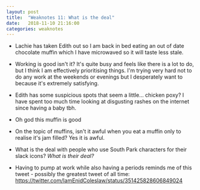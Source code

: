 ```yaml
---
layout: post
title:  "Weaknotes 11: What is the deal"
date:   2018-11-10 21:16:00
categories: weaknotes
---
```


* Lachie has taken Edith out so I am back in bed eating an out of date chocolate muffin which I have microwaved so it will taste less stale.

* Working is good isn't it? It's quite busy and feels like there is a lot to do, but I think I am effectively prioritising things. I'm trying very hard not to do any work at the weekends or evenings but I desperately want to because it's extremely satisfying.

* Edith has some suspicious spots that seem a little... chicken poxy? I have spent too much time looking at disgusting rashes on the internet since having a baby tbh.

* Oh god this muffin is good

* On the topic of muffins, isn't it awful when you eat a muffin only to realise it's jam filled? Yes it is awful.

* What is the deal with people who use South Park characters for their slack icons? _What is their deal?_

* Having to pump at work while also having a periods reminds me of this tweet - possibly the greatest tweet of all time: https://twitter.com/IamEnidColeslaw/status/351425828606849024
